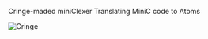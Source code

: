 Cringe-maded miniClexer
Translating MiniC code to Atoms


![Cringe]([https://sun9-32.userapi.com/impg/qEfzi3j0c2KeR-K0AXFGMq8ufGvQOSC_-77Pvg/xGxGY3HD6zk.jpg?size=807x489&quality=95&sign=0240d0482c3d5605fb620c752711afc6&type=album](https://media1.tenor.com/m/WFBP3jYVyBkAAAAC/toilet-bowl-bathroom.gif))
